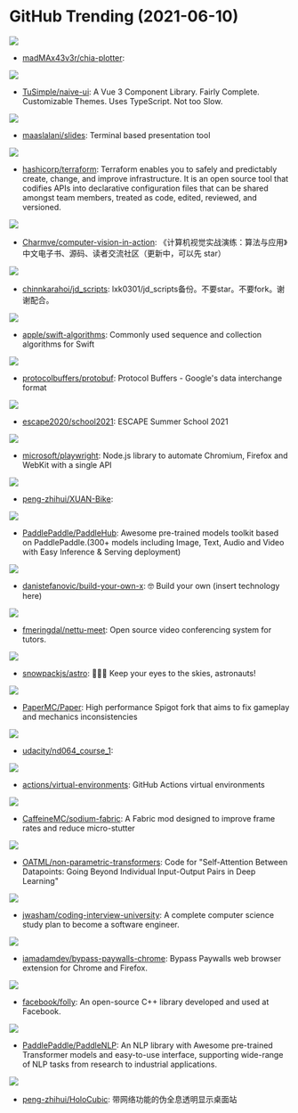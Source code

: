 # GitHub Trending (2021-06-10)

![](https://img.shields.io/badge/C-New%20219-green?style=flat-square&logo=appveyor)
- [madMAx43v3r/chia-plotter](https://github.com/madMAx43v3r/chia-plotter): 

![](https://img.shields.io/badge/TypeScript-New%20943-green?style=flat-square&logo=appveyor)
- [TuSimple/naive-ui](https://github.com/TuSimple/naive-ui): A Vue 3 Component Library. Fairly Complete. Customizable Themes. Uses TypeScript. Not too Slow.

![](https://img.shields.io/badge/Go-New%20495-green?style=flat-square&logo=appveyor)
- [maaslalani/slides](https://github.com/maaslalani/slides): Terminal based presentation tool

![](https://img.shields.io/badge/Go-New%2055-green?style=flat-square&logo=appveyor)
- [hashicorp/terraform](https://github.com/hashicorp/terraform): Terraform enables you to safely and predictably create, change, and improve infrastructure. It is an open source tool that codifies APIs into declarative configuration files that can be shared amongst team members, treated as code, edited, reviewed, and versioned.

![](https://img.shields.io/badge/Jupyter%20Notebook-New%20185-green?style=flat-square&logo=appveyor)
- [Charmve/computer-vision-in-action](https://github.com/Charmve/computer-vision-in-action): 《计算机视觉实战演练：算法与应用》中文电子书、源码、读者交流社区（更新中，可以先 star）

![](https://img.shields.io/badge/JavaScript-New%2072-green?style=flat-square&logo=appveyor)
- [chinnkarahoi/jd_scripts](https://github.com/chinnkarahoi/jd_scripts): lxk0301/jd_scripts备份。不要star。不要fork。谢谢配合。

![](https://img.shields.io/badge/Swift-New%2028-green?style=flat-square&logo=appveyor)
- [apple/swift-algorithms](https://github.com/apple/swift-algorithms): Commonly used sequence and collection algorithms for Swift

![](https://img.shields.io/badge/C%2B%2B-New%2025-green?style=flat-square&logo=appveyor)
- [protocolbuffers/protobuf](https://github.com/protocolbuffers/protobuf): Protocol Buffers - Google's data interchange format

![](https://img.shields.io/badge/Jupyter%20Notebook-New%2069-green?style=flat-square&logo=appveyor)
- [escape2020/school2021](https://github.com/escape2020/school2021): ESCAPE Summer School 2021

![](https://img.shields.io/badge/TypeScript-New%2036-green?style=flat-square&logo=appveyor)
- [microsoft/playwright](https://github.com/microsoft/playwright): Node.js library to automate Chromium, Firefox and WebKit with a single API

![](https://img.shields.io/badge/none-New%20572-green?style=flat-square&logo=appveyor)
- [peng-zhihui/XUAN-Bike](https://github.com/peng-zhihui/XUAN-Bike): 

![](https://img.shields.io/badge/Python-New%20287-green?style=flat-square&logo=appveyor)
- [PaddlePaddle/PaddleHub](https://github.com/PaddlePaddle/PaddleHub): Awesome pre-trained models toolkit based on PaddlePaddle.(300+ models including Image, Text, Audio and Video with Easy Inference & Serving deployment)

![](https://img.shields.io/badge/none-New%20349-green?style=flat-square&logo=appveyor)
- [danistefanovic/build-your-own-x](https://github.com/danistefanovic/build-your-own-x): 🤓 Build your own (insert technology here)

![](https://img.shields.io/badge/TypeScript-New%20119-green?style=flat-square&logo=appveyor)
- [fmeringdal/nettu-meet](https://github.com/fmeringdal/nettu-meet): Open source video conferencing system for tutors.

![](https://img.shields.io/badge/TypeScript-New%20583-green?style=flat-square&logo=appveyor)
- [snowpackjs/astro](https://github.com/snowpackjs/astro): 🚀🧑‍🚀 Keep your eyes to the skies, astronauts!

![](https://img.shields.io/badge/Shell-New%2020-green?style=flat-square&logo=appveyor)
- [PaperMC/Paper](https://github.com/PaperMC/Paper): High performance Spigot fork that aims to fix gameplay and mechanics inconsistencies

![](https://img.shields.io/badge/Python-New%209-green?style=flat-square&logo=appveyor)
- [udacity/nd064_course_1](https://github.com/udacity/nd064_course_1): 

![](https://img.shields.io/badge/PowerShell-New%2010-green?style=flat-square&logo=appveyor)
- [actions/virtual-environments](https://github.com/actions/virtual-environments): GitHub Actions virtual environments

![](https://img.shields.io/badge/Java-New%2015-green?style=flat-square&logo=appveyor)
- [CaffeineMC/sodium-fabric](https://github.com/CaffeineMC/sodium-fabric): A Fabric mod designed to improve frame rates and reduce micro-stutter

![](https://img.shields.io/badge/Python-New%2027-green?style=flat-square&logo=appveyor)
- [OATML/non-parametric-transformers](https://github.com/OATML/non-parametric-transformers): Code for "Self-Attention Between Datapoints: Going Beyond Individual Input-Output Pairs in Deep Learning"

![](https://img.shields.io/badge/none-New%20332-green?style=flat-square&logo=appveyor)
- [jwasham/coding-interview-university](https://github.com/jwasham/coding-interview-university): A complete computer science study plan to become a software engineer.

![](https://img.shields.io/badge/JavaScript-New%20167-green?style=flat-square&logo=appveyor)
- [iamadamdev/bypass-paywalls-chrome](https://github.com/iamadamdev/bypass-paywalls-chrome): Bypass Paywalls web browser extension for Chrome and Firefox.

![](https://img.shields.io/badge/C%2B%2B-New%2040-green?style=flat-square&logo=appveyor)
- [facebook/folly](https://github.com/facebook/folly): An open-source C++ library developed and used at Facebook.

![](https://img.shields.io/badge/Python-New%20271-green?style=flat-square&logo=appveyor)
- [PaddlePaddle/PaddleNLP](https://github.com/PaddlePaddle/PaddleNLP): An NLP library with Awesome pre-trained Transformer models and easy-to-use interface, supporting wide-range of NLP tasks from research to industrial applications.

![](https://img.shields.io/badge/C-New%2023-green?style=flat-square&logo=appveyor)
- [peng-zhihui/HoloCubic](https://github.com/peng-zhihui/HoloCubic): 带网络功能的伪全息透明显示桌面站

